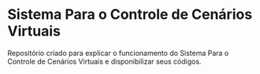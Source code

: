 # Sistema Para o Controle de Cenários Virtuais
Repositório criado para explicar o funcionamento do Sistema Para o Controle de Cenários Virtuais e disponibilizar seus códigos.
